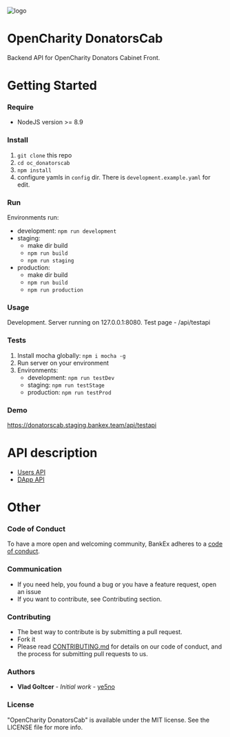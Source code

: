 ![logo](https://opencharity.staging.bankex.team/api/logo.png)
# OpenCharity DonatorsCab

Backend API for OpenCharity Donators Cabinet Front.

# Getting Started

### Require
* NodeJS version >= 8.9

### Install
1. `git clone` this repo
2. `cd oc_donatorscab`
3. `npm install`
4. configure yamls in `config` dir. There is `development.example.yaml` for edit.

### Run
Environments run:
* development: `npm run development`
* staging:
    - make dir build
    - `npm run build`
    - `npm run staging`
* production:
    - make dir build
    - `npm run build`
    - `npm run production`

### Usage
Development. Server running on 127.0.0.1:8080. Test page - /api/testapi

### Tests
1. Install mocha globally: `npm i mocha -g`
2. Run server on your environment
3. Environments:
    * development: `npm run testDev`
    * staging: `npm run testStage`
    * production: `npm run testProd`

### Demo
https://donatorscab.staging.bankex.team/api/testapi

# API description

* [Users API](documentation/endpoints/users.md)
* [DApp API](documentation/endpoints/dapp.md)

# Other
### Code of Conduct
To have a more open and welcoming community, BankEx adheres to a [code of conduct](CODE_OF_CONDUCT.md).

### Communication
* If you need help, you found a bug or you have a feature request, open an issue
* If you want to contribute, see Contributing section.

### Contributing
* The best way to contribute is by submitting a pull request.
* Fork it
* Please read [CONTRIBUTING.md](CONTRIBUTING.md) for details on our code of conduct, and the process for submitting pull requests to us.

### Authors
* **Vlad Goltcer** - *Initial work* - [ye5no](https://github.com/ye5no)

### License
"OpenCharity DonatorsCab" is available under the MIT license. See the LICENSE file for more info.
